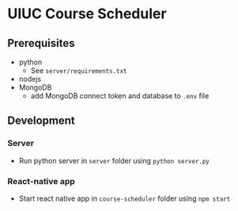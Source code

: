 # UIUC Course Scheduler

## Prerequisites
- python
  - See `server/requirements.txt` 
- nodejs
- MongoDB
  - add MongoDB connect token and database to `.env` file  
## Development

### Server
- Run python server in `server` folder using `python server.py`

### React-native app
- Start react native app in `course-scheduler` folder using `npm start`
